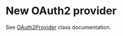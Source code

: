 # New OAuth2 provider

See [OAuth2Provider](../Classes/OAuth2Provider.md#new-oauth2-provider) class documentation.
